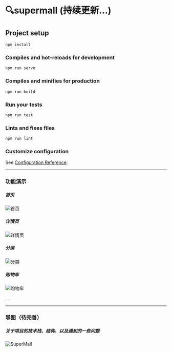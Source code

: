 
# 🔍supermall (持续更新...)

## Project setup
```
npm install
```

### Compiles and hot-reloads for development
```
npm run serve
```

### Compiles and minifies for production
```
npm run build
```

### Run your tests
```
npm run test
```

### Lints and fixes files
```
npm run lint
```

### Customize configuration
See [Configuration Reference](https://cli.vuejs.org/config/).


---

### 功能演示
##### 首页
![首页](https://user-images.githubusercontent.com/73466204/119267418-11974100-bc21-11eb-8ff8-35a57e4f84f9.gif)


##### 详情页
![详情页](https://user-images.githubusercontent.com/73466204/119267424-18be4f00-bc21-11eb-90e1-915accd3f7af.gif)

##### 分类
![分类](https://user-images.githubusercontent.com/73466204/119267427-1e1b9980-bc21-11eb-8e90-93f1c7274080.gif)

##### 购物车
![购物车](https://user-images.githubusercontent.com/73466204/119267433-28d62e80-bc21-11eb-8f2a-4ddf45854fae.gif)

...

---
### 导图（待完善）
##### 关于项目的技术栈、结构、以及遇到的一些问题
![SuperMall   ](https://user-images.githubusercontent.com/73466204/119267664-2fb17100-bc22-11eb-8747-d10619f107bf.png)



